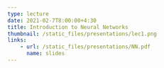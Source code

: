 ```yaml
---
type: lecture
date: 2021-02-7T8:00:00+4:30
title: Introduction to Neural Networks
thumbnail: /static_files/presentations/lec1.png
links: 
    - url: /static_files/presentations/NN.pdf
      name: slides
---
```

